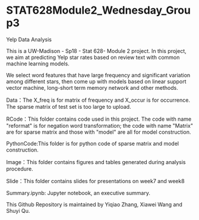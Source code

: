 # STAT628Module2_Wednesday_Group3

Yelp Data Analysis

This is a UW-Madison - Sp18 - Stat 628- Module 2 project. In this project, we aim at predicting Yelp star rates based on review text with common machine learning models.

We select word features that have large frequency and significant variation among different stars, then come up with models based on linear support vector machine, long-short term memory network and other methods.

Data：The X_freq is for matrix of frequency and X_occur is for occurrence. The sparse matrix of test set is too large to upload.

RCode：This folder contains code used in this project. The code with name "reformat" is for negation word transformation; the code with name "Matrix" are for sparse matrix and those with "model" are all for model construction.

PythonCode:This folder is for python code of sparse matrix and model construction.

Image：This folder contains figures and tables generated during analysis procedure.

Slide：This folder contains slides for presentations on week7 and week8 

Summary.ipynb: Jupyter notebook, an executive summary.

This Github Repository is maintained by Yiqiao Zhang, Xiawei Wang and Shuyi Qu.
